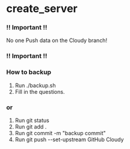 # create_server

### !! Important !!
No one Push data on the Cloudy branch!
### !! Important !!

### How to backup
1. Run ./backup.sh
2. Fill in the questions.

### or
1. Run git status
2. Run git add .
3. Run git commit -m "backup commit"
4. Run git push --set-upstream GitHub Cloudy
